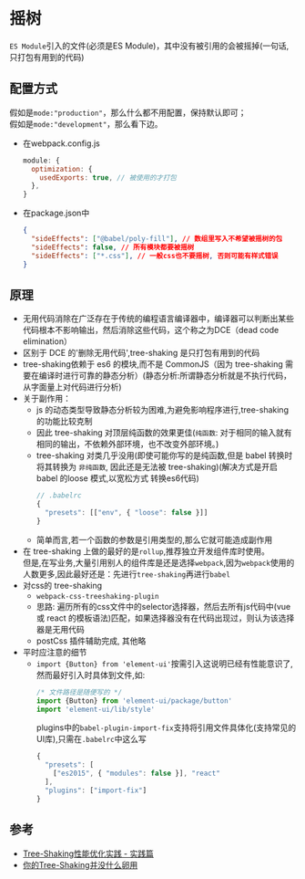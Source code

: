 # 摇树
`ES Module`引入的文件(必须是ES Module)，其中没有被引用的会被摇掉(一句话, 只打包有用到的代码)

## 配置方式
假如是`mode:"production"`，那么什么都不用配置，保持默认即可；    
假如是`mode:"development"`，那么看下边。
- 在webpack.config.js
  ```js
  module: {
    optimization: {
      usedExports: true, // 被使用的才打包
    },
  }
  ```
- 在package.json中
  ```json
  {
    "sideEffects": ["@babel/poly-fill"], // 数组里写入不希望被摇树的包 
    "sideEffects": false, // 所有模块都要被摇树
    "sideEffects": ["*.css"], // 一般css也不要摇树, 否则可能有样式错误
  }
  ```

## 原理
- 无用代码消除在广泛存在于传统的编程语言编译器中，编译器可以判断出某些代码根本不影响输出，然后消除这些代码，这个称之为DCE（dead code elimination）
- 区别于 DCE 的'删除无用代码',tree-shaking 是只打包有用到的代码
- tree-shaking依赖于 es6 的模块,而不是 CommonJS（因为 tree-shaking 需要在编译时进行可靠的静态分析）(静态分析:所谓静态分析就是不执行代码，从字面量上对代码进行分析)
- 关于副作用：
  * js 的动态类型导致静态分析较为困难,为避免影响程序进行,tree-shaking 的功能比较克制
  * 因此 tree-shaking 对顶层纯函数的效果更佳(`纯函数`: 对于相同的输入就有相同的输出，不依赖外部环境，也不改变外部环境。)
  * tree-shaking 对类几乎没用(即使可能你写的是纯函数,但是 babel 转换时将其转换为 `非纯函数`, 因此还是无法被 tree-shaking)(解决方式是开启 babel 的loose 模式,以宽松方式 转换es6代码)
    ```js
    // .babelrc
    {
      "presets": [["env", { "loose": false }]]
    }
    ```
  * 简单而言,若一个函数的参数是引用类型的,那么它就可能造成副作用
- 在 tree-shaking 上做的最好的是`rollup`,推荐独立开发组件库时使用。  
  但是,在写业务,大量引用别人的组件库是还是选择`webpack`,因为`webpack`使用的人数更多,因此最好还是：先进行`tree-shaking`再进行`babel`
- 对css的 tree-shaking
  * `webpack-css-treeshaking-plugin`
  * 思路: 遍历所有的css文件中的selector选择器，然后去所有js代码中(vue 或 react 的模板语法)匹配，如果选择器没有在代码出现过，则认为该选择器是无用代码
  * postCss 插件辅助完成, 其他略
- 平时应注意的细节
  * `import {Button} from 'element-ui'`按需引入这说明已经有性能意识了,然而最好引入时具体到文件,如:  
    ```js
    /* 文件路径是随便写的 */
    import {Button} from 'element-ui/package/button'
    import 'element-ui/lib/style'
    ```
    plugins中的`babel-plugin-import-fix`支持将引用文件具体化(支持常见的UI库),只需在`.babelrc`中这么写  
    ```js
    {
      "presets": [
        ["es2015", { "modules": false }], "react"
      ],
      "plugins": ["import-fix"]
    }
    ```

## 参考
- [Tree-Shaking性能优化实践 - 实践篇](https://juejin.im/post/5a4dca1d518825128654fa78)
- [你的Tree-Shaking并没什么卵用](https://segmentfault.com/a/1190000012794598)
